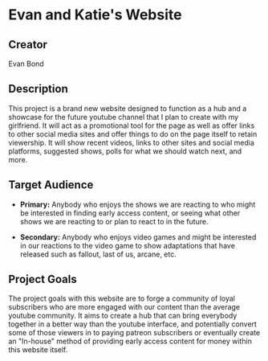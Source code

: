 # Evan and Katie's Website

##  Creator

Evan Bond

## Description

This project is a brand new website designed to function as a hub and a showcase for the future youtube channel that I plan to create with my girlfriend. It will act as a promotional tool for the page as well as offer links to other social media sites and offer things to do on the page itself to retain viewership. It will show recent videos, links to other sites and social media platforms, suggested shows, polls for what we should watch next, and more.

## Target Audience

- **Primary:** Anybody who enjoys the shows we are reacting to who might be interested in finding early access content, or seeing what other shows we are reacting to or plan to react to in the future. 

- **Secondary:** Anybody who enjoys video games and might be interested in our reactions to the video game to show adaptations that have released such as fallout, last of us, arcane, etc. 

## Project Goals

The project goals with this website are to forge a community of loyal subscribers who are more engaged with our content than the average youtube community. It aims to create a hub that can bring everybody together in a better way than the youtube interface, and potentially convert some of those viewers in to paying patreon subscribers or eventually create an "In-house" method of providing early access content for money within this website itself. 